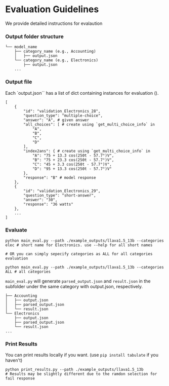 # Evaluation Guidelines
We provide detailed instructions for evalaution
### Output folder structure

```
└── model_name
    ├── category_name (e.g., Accounting)
    │   ├── output.json
    └── category_name (e.g., Electronics)
        ├── output.json
    ...
```

### Output file
Each `output.json`` has a list of dict containing instances for evaluation ().
```
[
    {
        "id": "validation_Electronics_28",
        "question_type": "multiple-choice",
        "answer": "A", # given answer
        "all_choices": [ # create using `get_multi_choice_info` in 
            "A",
            "B",
            "C",
            "D"
        ],
        "index2ans": { # create using `get_multi_choice_info` in 
            "A": "75 + 13.3 cos(250t - 57.7°)V",
            "B": "75 + 23.3 cos(250t - 57.7°)V",
            "C": "45 + 3.3 cos(250t - 57.7°)V",
            "D": "95 + 13.3 cos(250t - 57.7°)V"
        },
        "response": "B" # model response
    },
    {
        "id": "validation_Electronics_29",
        "question_type": "short-answer",
        "answer": "30",
        "response": "36 watts"
    },
    ...
]
```

### Evaluate
```
python main_eval.py --path ./example_outputs/llava1.5_13b --categories elec # short name for Electronics. use --help for all short names

# OR you can simply sepecify categories as ALL for all categories evaluation

python main_eval.py --path ./example_outputs/llava1.5_13b --categories ALL # all categories

```

`main_eval.py` will generate `parsed_output.json` and `result.json` in the subfolder under the same category with output.json, respectively.

```
├── Accounting
│   ├── output.json
│   ├── parsed_output.json
│   └── result.json
└── Electronics
    ├── output.json
    ├── parsed_output.json
    └── result.json
...
```

### Print Results
You can print results locally if you want. (use `pip install tabulate` if you haven't)
```
python print_results.py --path ./example_outputs/llava1.5_13b
# Results may be slightly different due to the ramdon selection for fail response
```

